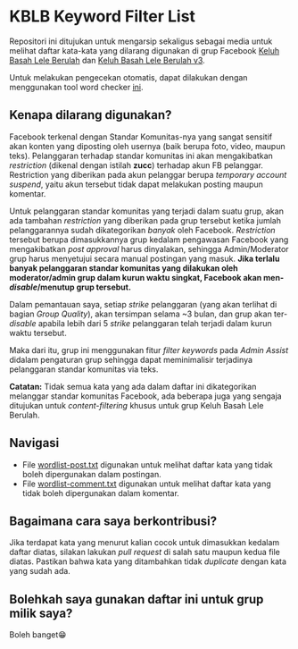 # KBLB Keyword Filter List

Repositori ini ditujukan untuk mengarsip sekaligus sebagai media untuk melihat daftar kata-kata yang dilarang digunakan di grup Facebook [Keluh Basah Lele Berulah](https://www.facebook.com/groups/kblbv1/) dan [Keluh Basah Lele Berulah v3](https://www.facebook.com/groups/kblbv3/).

Untuk melakukan pengecekan otomatis, dapat dilakukan dengan menggunakan tool word checker [ini](https://narendnp.github.io/kblb-wordchecker/).

## Kenapa dilarang digunakan?

Facebook terkenal dengan Standar Komunitas-nya yang sangat sensitif akan konten yang diposting oleh usernya (baik berupa foto, video, maupun teks). 
Pelanggaran terhadap standar komunitas ini akan mengakibatkan *restriction* (dikenal dengan istilah **zucc**) terhadap akun FB pelanggar. 
Restriction yang diberikan pada akun pelanggar berupa *temporary account suspend*, yaitu akun tersebut tidak dapat melakukan posting maupun komentar.

Untuk pelanggaran standar komunitas yang terjadi dalam suatu grup, akan ada tambahan *restriction* yang diberikan pada grup tersebut ketika jumlah pelanggarannya sudah dikategorikan *banyak* oleh Facebook. 
*Restriction* tersebut berupa dimasukkannya grup kedalam pengawasan Facebook yang mengakibatkan *post approval* harus dinyalakan, sehingga Admin/Moderator grup harus menyetujui secara manual postingan yang masuk.
**Jika terlalu banyak pelanggaran standar komunitas yang dilakukan oleh moderator/admin grup dalam kurun waktu singkat, Facebook akan men-*disable*/menutup grup tersebut.** 

Dalam pemantauan saya, setiap *strike* pelanggaran (yang akan terlihat di bagian *Group Quality*), akan tersimpan selama ~3 bulan, dan grup akan ter-*disable* apabila lebih dari 5 *strike* pelanggaran telah terjadi dalam kurun waktu tersebut.

Maka dari itu, grup ini menggunakan fitur *filter keywords* pada *Admin Assist* didalam pengaturan grup sehingga dapat meminimalisir terjadinya pelanggaran standar komunitas via teks.

**Catatan:** Tidak semua kata yang ada dalam daftar ini dikategorikan melanggar standar komunitas Facebook, ada beberapa juga yang sengaja ditujukan untuk *content-filtering* khusus untuk grup Keluh Basah Lele Berulah.

## Navigasi 

- File [wordlist-post.txt](https://github.com/narendnp/kblb-banned-words/blob/main/wordlist-post.txt) digunakan untuk melihat daftar kata yang tidak boleh dipergunakan dalam postingan.
- File [wordlist-comment.txt](https://github.com/narendnp/kblb-banned-words/blob/main/wordlist-comment.txt) digunakan untuk melihat daftar kata yang tidak boleh dipergunakan dalam komentar.

## Bagaimana cara saya berkontribusi?

Jika terdapat kata yang menurut kalian cocok untuk dimasukkan kedalam daftar diatas, silakan lakukan *pull request* di salah satu maupun kedua file diatas. 
Pastikan bahwa kata yang ditambahkan tidak *duplicate* dengan kata yang sudah ada.

## Bolehkah saya gunakan daftar ini untuk grup milik saya?

Boleh banget😁
